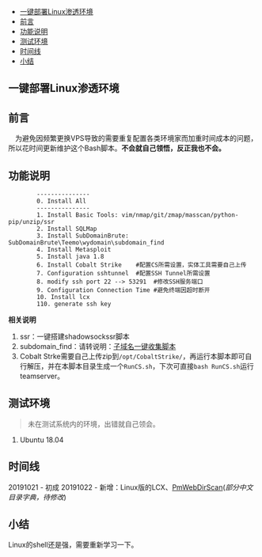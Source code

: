 <!-- TOC -->

- [一键部署Linux渗透环境](#一键部署linux渗透环境)
- [前言](#前言)
- [功能说明](#功能说明)
- [测试环境](#测试环境)
- [时间线](#时间线)
- [小结](#小结)

<!-- /TOC -->

## 一键部署Linux渗透环境
## 前言
&emsp;为避免因频繁更换VPS导致的需要重复配置各类环境家而加重时间成本的问题，所以花时间更新维护这个Bash脚本。**不会就自己领悟，反正我也不会。**

## 功能说明
```
        ---------------
        0. Install All
        ---------------
        1. Install Basic Tools: vim/nmap/git/zmap/masscan/python-pip/unzip/ssr
        2. Install SQLMap
        3. Install SubDomainBrute: SubDomainBrute\Teemo\wydomain\subdomain_find
        4. Install Metasploit
        5. Install java 1.8         
        6. Install Cobalt Strike    #配置CS所需设置，实体工具需要自己上传
        7. Configuration sshtunnel  #配置SSH Tunnel所需设置
        8. modify ssh port 22 --> 53291  #修改SSH服务端口
        9. Configuration Connection Time #避免终端因超时断开
        10. Install lcx
        110. generate ssh key
```
**相关说明**
1. ssr：一键搭建shadowsockssr脚本
2. subdomain_find：请转说明：[子域名一键收集脚本](https://52stu.me/2019/10/21/%E5%AD%90%E5%9F%9F%E5%90%8D%E4%B8%80%E9%94%AE%E6%94%B6%E9%9B%86%E8%84%9A%E6%9C%AC/)
3. Cobalt Strke需要自己上传zip到`/opt/CobaltStrike/`，再运行本脚本即可自行解压，并在本脚本目录生成一个`RunCS.sh`，下次可直接`bash RunCS.sh`运行teamserver。

## 测试环境
>未在测试系统内的环境，出错就自己领会。
1. Ubuntu 18.04


## 时间线
20191021 - 初成
20191022 - 新增：Linux版的LCX、[PmWebDirScan](https://github.com/pmiaowu/PmWebDirScan)(*部分中文目录字典，待修改*)

## 小结
Linux的shell还是强，需要重新学习一下。